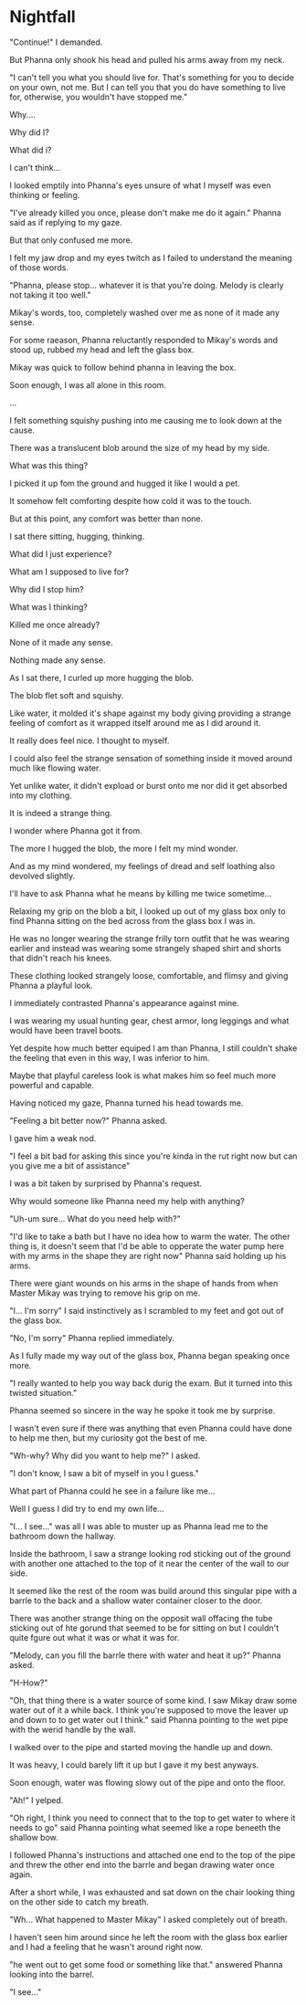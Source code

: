 # Nightfall

"Continue!" I demanded.

But Phanna only shook his head and pulled his arms away from my neck.

"I can't tell you what you should live for. That's something for you to decide on your own, not me. But I can tell you that you do have something to live for, otherwise, you wouldn't have stopped me." 

Why....

Why did I?

What did i?

I can't think...

I looked emptily into Phanna's eyes unsure of what I myself was even thinking or feeling.

"I've already killed you once, please don't make me do it again." Phanna said as if replying to my gaze.

But that only confused me more.

I felt my jaw drop and my eyes twitch as I failed to understand the meaning of those words.

"Phanna, please stop... whatever it is that you're doing. Melody is clearly not taking it too well."

Mikay's words, too, completely washed over me as none of it made any sense.

For some raeason, Phanna reluctantly responded to Mikay's words and stood up, rubbed my head and left the glass box.

Mikay was quick to follow behind phanna in leaving the box.

Soon enough, I was all alone in this room. 

...

I felt something squishy pushing into me causing me to look down at the cause.

There was a translucent blob around the size of my head by my side. 

What was this thing?

I picked it up fom the ground and hugged it like I would a pet.

It somehow felt comforting despite how cold it was to the touch.

But at this point, any comfort was better than none.

I sat there sitting, hugging, thinking.

What did I just experience?

What am I supposed to live for?

Why did I stop him?

What was I thinking?

Killed me once already?

None of it made any sense. 

Nothing made any sense.

As I sat there, I curled up more hugging the blob. 

The blob flet soft and squishy. 

Like water, it molded it's shape against my body giving providing a strange feeling of comfort as it wrapped itself around me as I did around it.

It really does feel nice. I thought to myself.

I could also feel the strange sensation of something inside it moved around much like flowing water.

Yet unlike water, it didn't expload or burst onto me nor did it get absorbed into my clothing.

It is indeed a strange thing.

I wonder where Phanna got it from.

The more I hugged the blob, the more I felt my mind wonder. 

And as my mind wondered, my feelings of dread and self loathing also devolved slightly. 

I'll have to ask Phanna what he means by killing me twice sometime...

Relaxing my grip on the blob a bit, I looked up out of my glass box only to find Phanna sitting on the bed across from the glass box I was in.

He was no longer wearing the strange frilly torn outfit that he was wearing earlier and instead was wearing some strangely shaped shirt and shorts that didn't reach his knees.

These clothing looked strangely loose, comfortable, and flimsy and giving Phanna a playful look.

I immediately contrasted Phanna's appearance against mine.

I was wearing my usual hunting gear, chest armor, long leggings and what would have been travel boots.

Yet despite how much better equiped I am than Phanna, I still couldn't shake the feeling that even in this way, I was inferior to him.

Maybe that playful careless look is what makes him so feel much more powerful and capable.

Having noticed my gaze, Phanna turned his head towards me.

"Feeling a bit better now?" Phanna asked.

I gave him a weak nod.

"I feel a bit bad for asking this since you're kinda in the rut right now but can you give me a bit of assistance"

I was a bit taken by surprised by Phanna's request.

Why would someone like Phanna need my help with anything?

"Uh-um sure... What do you need help with?"

"I'd like to take a bath but I have no idea how to warm the water. The other thing is, it doesn't seem that I'd be able to opperate the water pump here with my arms in the shape they are right now" Phanna said holding up his arms.

There were giant wounds on his arms in the shape of hands from when Master Mikay was trying to remove his grip on me.

"I... I'm sorry" I said instinctively as I scrambled to my feet and got out of the glass box.

"No, I'm sorry" Phanna replied immediately.

As I fully made my way out of the glass box, Phanna began speaking once more.

"I really wanted to help you way back durig the exam. But it turned into this twisted situation."

Phanna seemed so sincere in the way he spoke it took me by surprise.

I wasn't even sure if there was anything that even Phanna could have done to help me then, but my curiosity got the best of me.

"Wh-why?  Why did you want to help me?" I asked.

"I don't know, I saw a bit of myself in you I guess."

What part of Phanna could he see in a failure like me...

Well I guess I did try to end my own life...

"I... I see..." was all I was able to muster up as Phanna lead me to the bathroom down the hallway.

Inside the bathroom, I saw a strange looking rod sticking out of the ground with another one attached to the top of it near the center of the wall to our side.

It seemed like the rest of the room was build around this singular pipe with a barrle to the back and a shallow water container closer to the door.

There was another strange thing on the opposit wall offacing the tube sticking out of hte gorund that seemed to be for sitting on but I couldn't quite fgure out what it was or what it was for.

"Melody, can you fill the barrle there with water and heat it up?" Phanna asked.

"H-How?"

"Oh, that thing there is a water source of some kind. I saw Mikay draw some water out of it a while back. I think you're supposed to move the leaver up and down to to get water out I think." said Phanna pointing to the wet pipe with the werid handle by the wall.

I walked over to the pipe and started moving the handle up and down.

It was heavy, I could barely lift it up but I gave it my best anyways.

Soon enough, water was flowing slowy out of the pipe and onto the floor.

"Ah!" I yelped.

"Oh right, I think you need to connect that to the top to get water to where it needs to go" said Phanna pointing what seemed like a rope beneeth the shallow bow.

I followed Phanna's instructions and attached one end to the top of the pipe and threw the other end into the barrle and began drawing water once again.

After a short while, I was exhausted and sat down on the chair looking thing on the other side to catch my breath.

"Wh... What happened to Master Mikay" I asked completely out of breath.

I haven't seen him around since he left the room with the glass box earlier and I had a feeling that he wasn't around right now.

"he went out to get some food or something like that." answered Phanna looking into the barrel.

"I see..."


